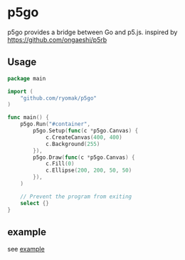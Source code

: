 # p5go
p5go provides a bridge between Go and p5.js.
inspired by https://github.com/ongaeshi/p5rb

## Usage

```go
package main

import (
	"github.com/ryomak/p5go"
)

func main() {
	p5go.Run("#container",
		p5go.Setup(func(c *p5go.Canvas) {
			c.CreateCanvas(400, 400)
			c.Background(255)
		}),
		p5go.Draw(func(c *p5go.Canvas) {
			c.Fill(0)
			c.Ellipse(200, 200, 50, 50)
		}),
	)

	// Prevent the program from exiting
	select {}
}

```

## example
see [example](https://github.com/ryomak/p5go/tree/main/example)

